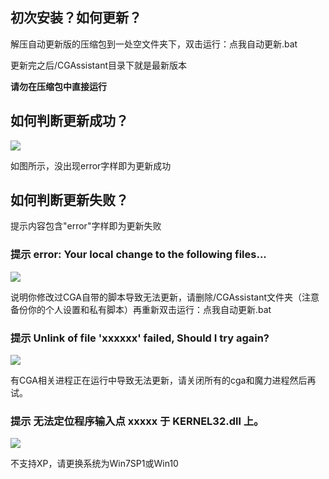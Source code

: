 ## 初次安装？如何更新？

解压自动更新版的压缩包到一处空文件夹下，双击运行：点我自动更新.bat

更新完之后/CGAssistant目录下就是最新版本

**请勿在压缩包中直接运行**

## 如何判断更新成功？

![](/hzqst/CGAssistantJS/raw/master/img/34.png)

如图所示，没出现error字样即为更新成功

## 如何判断更新失败？

提示内容包含"error"字样即为更新失败

### 提示 error: Your local change to the following files...

![](/hzqst/CGAssistantJS/raw/master/img/35.png)

说明你修改过CGA自带的脚本导致无法更新，请删除/CGAssistant文件夹（注意备份你的个人设置和私有脚本）再重新双击运行：点我自动更新.bat

### 提示 Unlink of file 'xxxxxx' failed, Should I try again?

![](/hzqst/CGAssistantJS/raw/master/img/36.png)

有CGA相关进程正在运行中导致无法更新，请关闭所有的cga和魔力进程然后再试。

### 提示 无法定位程序输入点 xxxxx 于 KERNEL32.dll 上。

![](/hzqst/CGAssistantJS/raw/master/img/39.png)

不支持XP，请更换系统为Win7SP1或Win10